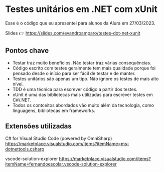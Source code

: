 # Testes unitários em .NET com xUnit

Esse é o código que eu apresentei para alunos da Alura em 27/03/2023.

Slides 👉 https://slides.com/evandroamparo/testes-dot-net-xunit

## Pontos chave

- Testar traz muito benefícios. Não testar traz várias consequências.
- Código escrito com testes geralmente tem mais qualidade porque foi pensado desde o início para ser fácil de testar e de manter.
- Testes unitários são apenas um tipo. Não ignore os testes de mais alto nível.
- TDD é uma técnica para escrever código a partir dos testes.
- xUnit é uma das bibliotecas mais utilizadas para escrever testes em C#/.NET.
- Todos os contceitos abordados vão muito além da tecnologia, como linguagens, bibliotecas em frameworks.

## Extensões utilizadas

C# for Visual Studio Code (powered by OmniSharp)
https://marketplace.visualstudio.com/items?itemName=ms-dotnettools.csharp

vscode-solution-explorer
https://marketplace.visualstudio.com/items?itemName=fernandoescolar.vscode-solution-explorer
